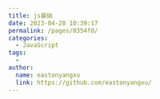```yaml
---
title: js基础
date: 2023-04-28 10:39:17
permalink: /pages/0354f0/
categories:
  - JavaScript
tags:
  - 
author: 
  name: eastonyangxu
  link: https://github.com/eastonyangxu/
---
```

